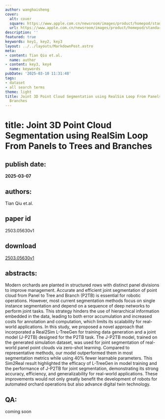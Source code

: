 ```yaml
---
author: wanghaisheng
cover:
  alt: cover
  square: https://www.apple.com.cn/newsroom/images/product/homepod/standard/Apple-HomePod-hero-230118_big.jpg.large_2x.jpg
  url: https://www.apple.com.cn/newsroom/images/product/homepod/standard/Apple-HomePod-hero-230118_big.jpg.large_2x.jpg
description: ''
featured: true
keywords: key1, key2, key3
layout: ../../layouts/MarkdownPost.astro
meta:
- content: Tian Qiu et.al.
  name: author
- content: key3, key4
  name: keywords
pubDate: '2025-03-10 11:31:48'
tags:
- dataset
- all search terms
theme: light
title: Joint 3D Point Cloud Segmentation using RealSim Loop From Panels to Trees and
  Branches
---
```


# title: Joint 3D Point Cloud Segmentation using RealSim Loop From Panels to Trees and Branches 
## publish date: 
**2025-03-07** 
## authors: 
  Tian Qiu et.al. 
## paper id
2503.05630v1
## download
[2503.05630v1](http://arxiv.org/abs/2503.05630v1)
## abstracts:
Modern orchards are planted in structured rows with distinct panel divisions to improve management. Accurate and efficient joint segmentation of point cloud from Panel to Tree and Branch (P2TB) is essential for robotic operations. However, most current segmentation methods focus on single instance segmentation and depend on a sequence of deep networks to perform joint tasks. This strategy hinders the use of hierarchical information embedded in the data, leading to both error accumulation and increased costs for annotation and computation, which limits its scalability for real-world applications. In this study, we proposed a novel approach that incorporated a Real2Sim L-TreeGen for training data generation and a joint model (J-P2TB) designed for the P2TB task. The J-P2TB model, trained on the generated simulation dataset, was used for joint segmentation of real-world panel point clouds via zero-shot learning. Compared to representative methods, our model outperformed them in most segmentation metrics while using 40% fewer learnable parameters. This Sim2Real result highlighted the efficacy of L-TreeGen in model training and the performance of J-P2TB for joint segmentation, demonstrating its strong accuracy, efficiency, and generalizability for real-world applications. These improvements would not only greatly benefit the development of robots for automated orchard operations but also advance digital twin technology.
## QA:
coming soon
